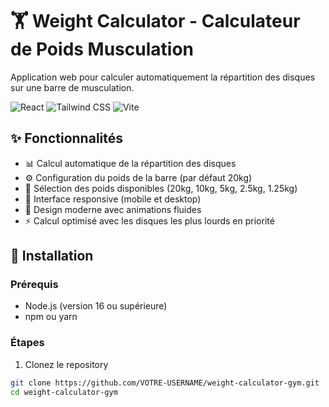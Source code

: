 # 🏋️ Weight Calculator - Calculateur de Poids Musculation

Application web pour calculer automatiquement la répartition des disques sur une barre de musculation.

![React](https://img.shields.io/badge/React-18.2.0-61DAFB?logo=react)
![Tailwind CSS](https://img.shields.io/badge/Tailwind-3.3.2-38B2AC?logo=tailwind-css)
![Vite](https://img.shields.io/badge/Vite-4.3.9-646CFF?logo=vite)

## ✨ Fonctionnalités

- 📊 Calcul automatique de la répartition des disques
- ⚙️ Configuration du poids de la barre (par défaut 20kg)
- 🎯 Sélection des poids disponibles (20kg, 10kg, 5kg, 2.5kg, 1.25kg)
- 📱 Interface responsive (mobile et desktop)
- 🎨 Design moderne avec animations fluides
- ⚡ Calcul optimisé avec les disques les plus lourds en priorité

## 🚀 Installation

### Prérequis

- Node.js (version 16 ou supérieure)
- npm ou yarn

### Étapes

1. Clonez le repository
```bash
git clone https://github.com/VOTRE-USERNAME/weight-calculator-gym.git
cd weight-calculator-gym